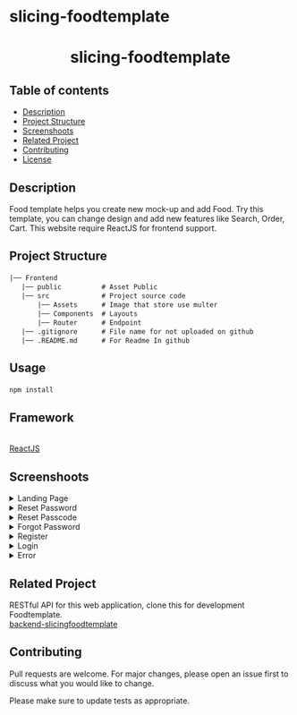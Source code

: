 # slicing-foodtemplate

<h1 align="center">slicing-foodtemplate</h1>

## Table of contents
- [Description](#Description)
- [Project Structure](#Project)
- [Screenshoots](#Screenshoot)
- [Related Project](#Related-Project)
- [Contributing](#Contributing)
- [License](#License)


## Description
Food template helps you create new mock-up and add Food. Try this template, you can change design and add new features like
Search, Order, Cart. This website require ReactJS for frontend support.

## Project Structure
```
|── Frontend
   |── public          # Asset Public
   |── src             # Project source code
       |── Assets      # Image that store use multer
       |── Components  # Layouts
       |── Router      # Endpoint
   |── .gitignore      # File name for not uploaded on github
   |── .README.md      # For Readme In github
```

## Usage

```Javascript
npm install
```

## Framework
 \
[ReactJS](https://react.dev/)

## Screenshoots
<details>
  <summary>
    Landing Page
  </summary>
<img src="screenshot/Landing Page.jpeg" alt="Landing Page" />
</details>

<details>
  <summary>
    Reset Password
  </summary>
<img src="screenshot/Reset Password.jpeg" alt="Reset Password" />
</details>

<details>
  <summary>
    Reset Passcode
  </summary>
<img src="screenshot/Reset Passcode.jpeg" alt="Reset Passcode" />
</details>

<details>
  <summary>
   Forgot Password
  </summary>
<img src="screenshot/Forgot Password.jpeg" alt="Forgot Password" />
</details>

<details>
  <summary>
   Register
  </summary>
<img src="screenshot/Register.jpeg" alt="Register" />
</details>

<details>
  <summary>
   Login
  </summary>
<img src="screenshot/Login.png" alt="Login" />
</details>

<details>
  <summary>
   Error
  </summary>
<img src="screenshot/Error.png" alt="Error" />
</details>


## Related Project
RESTful API for this web application, clone this for development Foodtemplate.\
[backend-slicingfoodtemplate](https://github.com/Alamnzr123/backend-slicingfoodtemplate)

## Contributing
Pull requests are welcome. For major changes, please open an issue first to discuss what you would like to change.

Please make sure to update tests as appropriate.

